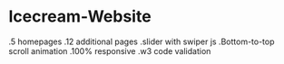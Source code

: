 # Icecream-Website

 .5 homepages
 .12 additional pages
 .slider with swiper js
 .Bottom-to-top scroll animation
 .100% responsive 
 .w3 code validation
